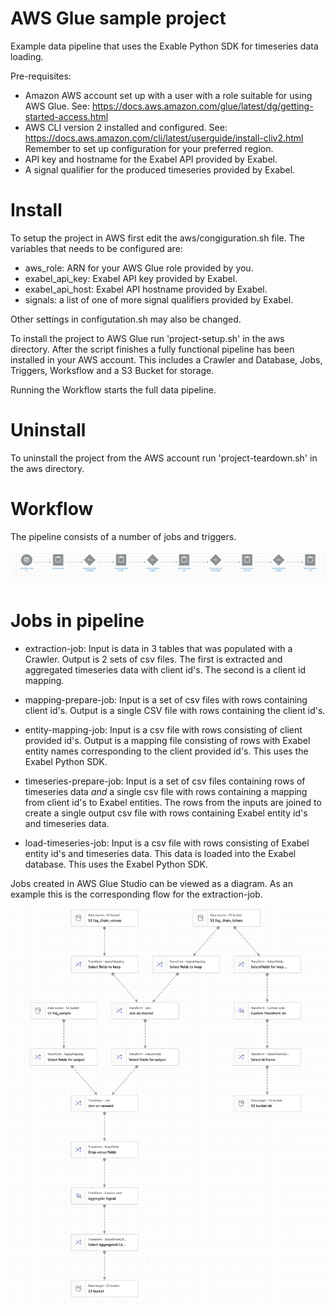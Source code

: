 # AWS Glue sample project

Example data pipeline that uses the Exable Python SDK for timeseries data loading.

Pre-requisites:

- Amazon AWS account set up with a user with a role suitable for using AWS Glue. See: https://docs.aws.amazon.com/glue/latest/dg/getting-started-access.html
- AWS CLI version 2 installed and configured. See: https://docs.aws.amazon.com/cli/latest/userguide/install-cliv2.html <br>Remember to set up configuration for your preferred region.
- API key and hostname for the Exabel API provided by Exabel.
- A signal qualifier for the produced timeseries provided by Exabel. 

# Install

To setup the project in AWS first edit the aws/congiguration.sh file. The variables that needs to be configured are:

- aws_role: ARN for your AWS Glue role provided by you.
- exabel_api_key: Exabel API key provided by Exabel.
- exabel_api_host: Exabel API hostname provided by Exabel.
- signals: a list of one of more signal qualifiers provided by Exabel.

Other settings in configutation.sh may also be changed.

To install the project to AWS Glue run 'project-setup.sh' in the aws directory. After the script 
finishes a fully functional pipeline has been installed in your AWS account. This includes a 
Crawler and Database, Jobs, Triggers, Worksflow and a S3 Bucket for storage.

Running the Workflow starts the full data pipeline.

# Uninstall

To uninstall the project from the AWS account run 'project-teardown.sh' in the aws directory.

# Workflow

The pipeline consists of a number of jobs and triggers. 

![Workflow screenshot from AWS Glue](workflow.png)

# Jobs in pipeline 

- extraction-job: Input is data in 3 tables that was populated with a Crawler. Output is 2 sets of csv 
  files. The first is extracted and aggregated timeseries data with client id's. The second is a client id
  mapping.
  
- mapping-prepare-job: Input is a set of csv files with rows containing client id's. 
  Output is a single CSV file with rows containing the client id's.

- entity-mapping-job: Input is a csv file with rows consisting of client provided id's. 
  Output is a mapping file consisting of rows with Exabel entity names corresponding to 
  the client provided id's. This uses the Exabel Python SDK.
  
- timeseries-prepare-job: Input is a set of csv files containing rows of timeseries data *and* a single
  csv file with rows containing a mapping from client id's to Exabel entities. The rows from the inputs 
  are joined to create a single output csv file with rows containing Exabel entity id's and timeseries data.

- load-timeseries-job: Input is a csv file with rows consisting of Exabel entity id's and timeseries data.
  This data is loaded into the Exabel database. This uses the Exabel Python SDK.
  
Jobs created in AWS Glue Studio can be viewed as a diagram. As an example this is 
the corresponding flow for the extraction-job.

![extraction-job example screenshot from AWS Glue Studio](extraction-job.png)



